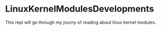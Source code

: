 # LinuxKernelModulesDevelopments
 This repi will go through my journy of reading about linux kernel modules.
